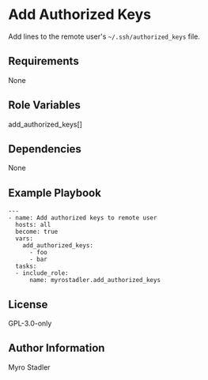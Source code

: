 Add Authorized Keys
===================

Add lines to the remote user's `~/.ssh/authorized_keys` file.

Requirements
------------

None

Role Variables
--------------

add_authorized_keys[]

Dependencies
------------

None

Example Playbook
----------------

```
---
- name: Add authorized keys to remote user
  hosts: all
  become: true
  vars:
    add_authorized_keys: 
      - foo
      - bar
  tasks:
  - include_role: 
      name: myrostadler.add_authorized_keys
```

License
-------

GPL-3.0-only

Author Information
------------------

Myro Stadler
